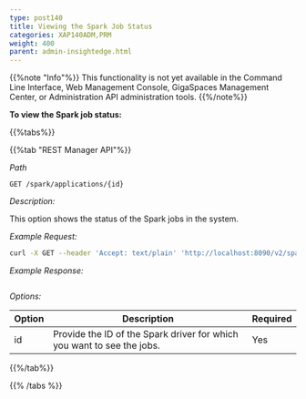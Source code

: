 ```yaml
---
type: post140
title: Viewing the Spark Job Status
categories: XAP140ADM,PRM
weight: 400
parent: admin-insightedge.html
---
```


{{%note "Info"%}}
This functionality is not yet available in the Command Line Interface, Web Management Console, GigaSpaces Management Center, or Administration API administration tools.
{{%/note%}} 
  
**To view the Spark job status:**


{{%tabs%}}

<!--
{{%tab "Command Line Interface"%}}
N/A
{{%/tab%}}
-->

{{%tab "REST Manager API"%}}


*Path*

`GET /spark/applications/{id}`

*Description:*

This option shows the status of the Spark jobs in the system.


*Example Request:*

```bash
curl -X GET --header 'Accept: text/plain' 'http://localhost:8090/v2/spark/applications/application1'
```
 
*Example Response:*

```bash
```

*Options:*

| Option     | Description       |   Required     |
|------|-------------------|----------------|
| id | Provide the ID of the Spark driver for which you want to see the jobs.| Yes |

 
{{%/tab%}}

{{% /tabs %}}
